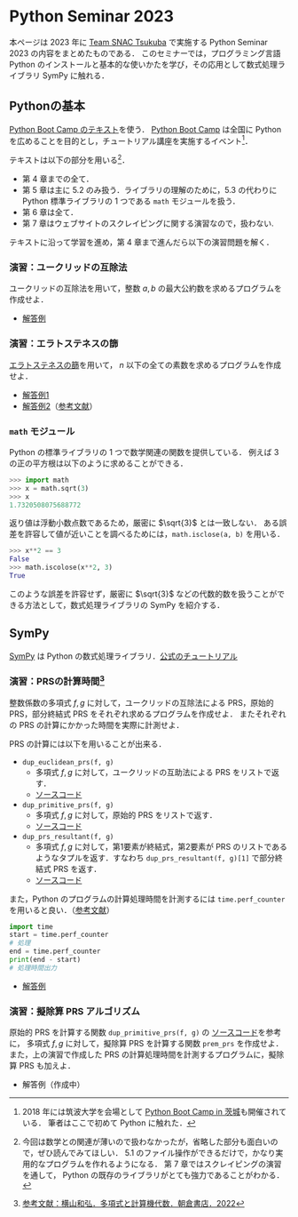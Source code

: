 # Python Seminar 2023

本ページは 2023 年に [Team SNAC Tsukuba](https://www.math.tsukuba.ac.jp/~snac/) で実施する Python Seminar 2023 の内容をまとめたものである．
このセミナーでは，プログラミング言語 Python のインストールと基本的な使いかたを学び，その応用として数式処理ライブラリ SymPy に触れる．

## Pythonの基本

[Python Boot Camp のテキスト](https://pycamp.pycon.jp/textbook/index.html)を使う．
[Python Boot Camp](https://pycamp-lp.pycon.jp) は全国に Python を広めることを目的とし，チュートリアル講座を実施するイベント[^1]．

[^1]:2018 年には筑波大学を会場として [Python Boot Camp in 茨城](https://pyconjp.blogspot.com/2018/08/pycamp-in-ibaraki-report.html)も開催されている．
筆者はここで初めて Python に触れた．

テキストは以下の部分を用いる[^2]．

[^2]:今回は数学との関連が薄いので扱わなかったが，省略した部分も面白いので，ぜひ読んでみてほしい．
5.1 のファイル操作ができるだけで，かなり実用的なプログラムを作れるようになる．
第 7 章ではスクレイピングの演習を通して， Python の既存のライブラリがとても強力であることがわかる．

- 第 4 章までの全て．
- 第 5 章は主に 5.2 のみ扱う．ライブラリの理解のために，5.3 の代わりに Python 標準ライブラリの 1 つである `math` モジュールを扱う．
- 第 6 章は全て．
- 第 7 章はウェブサイトのスクレイピングに関する演習なので，扱わない.

テキストに沿って学習を進め，第 4 章まで進んだら以下の演習問題を解く．

### 演習：ユークリッドの互除法

ユークリッドの互除法を用いて，整数 $a, b$ の最大公約数を求めるプログラムを作成せよ．

- [解答例](gcd.py)

### 演習：エラトステネスの篩

[エラトステネスの篩](https://ja.wikipedia.org/wiki/%E3%82%A8%E3%83%A9%E3%83%88%E3%82%B9%E3%83%86%E3%83%8D%E3%82%B9%E3%81%AE%E7%AF%A9)を用いて，
$n$ 以下の全ての素数を求めるプログラムを作成せよ．

- [解答例1](eratosthenes1.py)
- [解答例2](eratosthenes2.py)（[参考文献](https://qiita.com/ytaki0801/items/cc58da6eafd3ec4d91ba)）

### `math` モジュール

Python の標準ライブラリの 1 つで数学関連の関数を提供している．
例えば 3 の正の平方根は以下のように求めることができる．

```python
>>> import math
>>> x = math.sqrt(3)
>>> x
1.7320508075688772
```

返り値は浮動小数点数であるため，厳密に $\sqrt{3}$ とは一致しない．
ある誤差を許容して値が近いことを調べるためには，`math.isclose(a, b)` を用いる．

```python
>>> x**2 == 3
False
>>> math.iscolose(x**2, 3)
True
```

このような誤差を許容せず，厳密に $\sqrt{3}$ などの代数的数を扱うことができる方法として，数式処理ライブラリの SymPy を紹介する．

## SymPy

[SymPy](https://sympy.org) は Python の数式処理ライブラリ．[公式のチュートリアル](https://docs.sympy.org/latest/tutorials)

### 演習：PRSの計算時間[^3]

[^3]:[参考文献：横山和弘．多項式と計算機代数．朝倉書店．2022](https://www.asakura.co.jp/detail.php?book_code=11767)

整数係数の多項式 $f,g$ に対して，ユークリッドの互除法による PRS，原始的 PRS，部分終結式 PRS をそれぞれ求めるプログラムを作成せよ．
またそれぞれの PRS の計算にかかった時間を実際に計測せよ．

PRS の計算には以下を用いることが出来る．

- `dup_euclidean_prs(f, g)`
  - 多項式 $f,g$ に対して，ユークリッドの互助法による PRS をリストで返す．
  - [ソースコード](https://github.com/sympy/sympy/blob/d2be7bacd2604e98a642f74028e8f0d7d6084f78/sympy/polys/euclidtools.py#L194-L231)
- `dup_primitive_prs(f, g)`
  - 多項式 $f,g$ に対して，原始的 PRS をリストで返す．
  - [ソースコード](https://github.com/sympy/sympy/blob/d2be7bacd2604e98a642f74028e8f0d7d6084f78/sympy/polys/euclidtools.py#L251-L288)
- `dup_prs_resultant(f, g)`
  - 多項式 $f,g$ に対して，第1要素が終結式，第2要素が PRS のリストであるようなタプルを返す．すなわち `dup_prs_resultant(f, g)[1]` で部分終結式 PRS を返す．
  - [ソースコード](https://github.com/sympy/sympy/blob/d2be7bacd2604e98a642f74028e8f0d7d6084f78/sympy/polys/euclidtools.py#L405-L427)

また，Python のプログラムの計算処理時間を計測するには `time.perf_counter` を用いると良い．（[参考文献](https://qiita.com/Nananananamber/items/b9e22d7011404151ca07)）

```python
import time
start = time.perf_counter
# 処理
end = time.perf_counter
print(end - start)
# 処理時間出力
```

- [解答例](prs-time.py)

### 演習：擬除算 PRS アルゴリズム

原始的 PRS を計算する関数 `dup_primitive_prs(f, g)` の
[ソースコード](https://github.com/sympy/sympy/blob/d2be7bacd2604e98a642f74028e8f0d7d6084f78/sympy/polys/euclidtools.py#L251-L288)を参考に，
多項式 $f, g$ に対して，擬除算 PRS を計算する関数 `prem_prs` を作成せよ．
また，上の演習で作成した PRS の計算処理時間を計測するプログラムに，擬除算 PRS も加えよ．

- 解答例（作成中）
